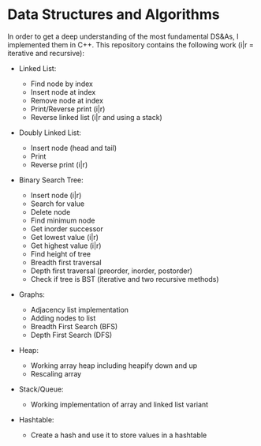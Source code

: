 # Data Structures and Algorithms
In order to get a deep understanding of the most fundamental DS&amp;As, I implemented them in C++. 
This repository contains the following work (i|r = iterative and recursive):

- Linked List:
  * Find node by index
  * Insert node at index
  * Remove node at index
  * Print/Reverse print (i|r)
  * Reverse linked list (i|r and using a stack)

- Doubly Linked List:
  * Insert node (head and tail)
  * Print
  * Reverse print (i|r)

- Binary Search Tree:
  * Insert node (i|r)
  * Search for value
  * Delete node
  * Find minimum node
  * Get inorder successor
  * Get lowest value (i|r)
  * Get highest value (i|r)
  * Find height of tree
  * Breadth first traversal
  * Depth first traversal (preorder, inorder, postorder)
  * Check if tree is BST (iterative and two recursive methods)

- Graphs:
  * Adjacency list implementation
  * Adding nodes to list
  * Breadth First Search (BFS)
  * Depth First Search (DFS)

- Heap:
  * Working array heap including heapify down and up
  * Rescaling array 

- Stack/Queue:
  * Working implementation of array and linked list variant

- Hashtable:
  * Create a hash and use it to store values in a hashtable

